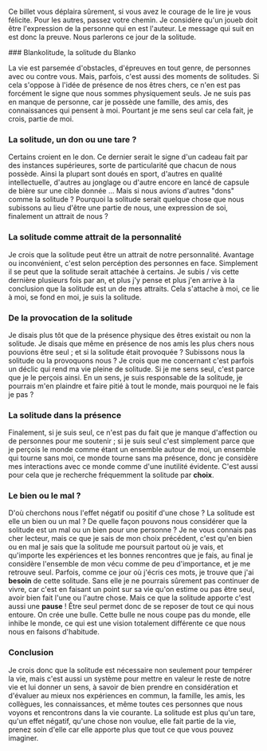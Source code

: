 Ce billet vous déplaira sûrement, si vous avez le courage de le lire je vous félicite. Pour les autres, passez votre chemin. Je considère qu'un joueb doit être l'expression de la personne qui en est l'auteur. Le message qui suit en est donc la preuve. Nous parlerons ce jour de la solitude.

### Blankolitude, la solitude du Blanko

La vie est parsemée d'obstacles, d'épreuves en tout genre, de personnes avec ou contre vous. Mais, parfois, c'est aussi des moments de solitudes. Si cela s'oppose à l'idée de présence de nos êtres chers, ce n'en est pas forcément le signe que nous sommes physiquement seuls. Je ne suis pas en manque de personne, car je possède une famille, des amis, des connaissances qui pensent à moi. Pourtant je me sens seul car cela fait, je crois, partie de moi.

### La solitude, un don ou une tare ?

Certains croient en le don. Ce dernier serait le signe d'un cadeau fait par des instances supérieures, sorte de particularité que chacun de nous possède. Ainsi la plupart sont doués en sport, d'autres en qualité intellectuelle, d'autres au jonglage ou d'autre encore en lancé de capsule de bière sur une cible donnée ... Mais si nous avions d'autres "dons" comme la solitude ? Pourquoi la solitude serait quelque chose que nous subissons au lieu d'être une partie de nous, une expression de soi, finalement un attrait de nous ?

### La solitude comme attrait de la personnalité

Je crois que la solitude peut être un attrait de notre personnalité. Avantage ou inconvénient, c'est selon percéption des personnes en face. Simplement il se peut que la solitude serait attachée à certains. Je subis / vis cette dernière plusieurs fois par an, et plus j'y pense et plus j'en arrive à la conclusion que la solitude est un de mes attraits. Cela s'attache à moi, ce lie à moi, se fond en moi, je suis la solitude.

### De la provocation de la solitude

Je disais plus tôt que de la présence physique des êtres existait ou non la solitude. Je disais que même en présence de nos amis les plus chers nous pouvions être seul ; et si la solitude était provoquée ? Subissons nous la solitude ou la provoquons nous ? Je crois que me concernant c'est parfois un déclic qui rend ma vie pleine de solitude. Si je me sens seul, c'est parce que je le perçois ainsi. En un sens, je suis responsable de la solitude, je pourrais m'en plaindre et faire pitié à tout le monde, mais pourquoi ne le fais je pas ?

### La solitude dans la présence

Finalement, si je suis seul, ce n'est pas du fait que je manque d'affection ou de personnes pour me soutenir ; si je suis seul c'est simplement parce que je perçois le monde comme étant un ensemble autour de moi, un ensemble qui tourne sans moi, ce monde tourne sans ma présence, donc je considère mes interactions avec ce monde comme d'une inutilité évidente. C'est aussi pour cela que je recherche fréquemment la solitude par __choix__.

### Le bien ou le mal ?

D'où cherchons nous l'effet négatif ou positif d'une chose ? La solitude est elle un bien ou un mal ? De quelle façon pouvons nous considérer que la solitude est un mal ou un bien pour une personne ? Je ne vous connais pas cher lecteur, mais ce que je sais de mon choix précédent, c'est qu'en bien ou en mal je sais que la solitude me poursuit partout où je vais, et qu'importe les expériences et les bonnes rencontres que je fais, au final je considère l'ensemble de mon vécu comme de peu d'importance, et je me retrouve seul. Parfois, comme ce jour où j'écris ces mots, je trouve que j'ai __besoin__ de cette solitude. Sans elle je ne pourrais sûrement pas continuer de vivre, car c'est en faisant un point sur sa vie qu'on estime ou pas être seul, avoir bien fait l'une ou l'autre chose. Mais ce que la solitude apporte c'est aussi une __pause__ ! Être seul permet donc de se reposer de tout ce qui nous entoure. On crée une bulle. Cette bulle ne nous coupe pas du monde, elle inhibe le monde, ce qui est une vision totalement différente ce que nous nous en faisons d'habitude.

### Conclusion

Je crois donc que la solitude est nécessaire non seulement pour tempérer la vie, mais c'est aussi un système pour mettre en valeur le reste de notre vie et lui donner un sens, à savoir de bien prendre en considération et d'évaluer au mieux nos expériences en commun, la famille, les amis, les collègues, les connaissances, et même toutes ces personnes que nous voyons et rencontrons dans la vie courante. La solitude est plus qu'un tare, qu'un effet négatif, qu'une chose non voulue, elle fait partie de la vie, prenez soin d'elle car elle apporte plus que tout ce que vous pouvez imaginer.
